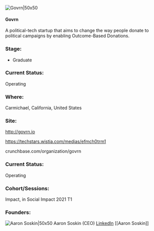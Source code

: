 

![Govrn|50x50](https://apimg.techstars.com/connect/images/image_files/606ec3b6c97c0a0007f125fb/original/G_Logo_-_Govrn_Color_500.png)

#### Govrn
A political-tech startup that aims to change the way people donate to political campaigns by enabling Outcome-Based Donations.

### Stage: 
 - Graduate 

### Current Status: 
Operating

### Where:
Carmichael, California, United States

### Site:
http://govrn.io

https://techstars.wistia.com/medias/efmch0trm1

crunchbase.com/organization/govrn

### Current Status: 
Operating

### Cohort/Sessions: 
Impact, in Social Impact 2021 T1

### Founders: 

![Aaron Soskin|50x50](https://apimg.techstars.com/connect/images/image_files/5ffeae574f43e80008000044/original/AaronSoskin_Govrn.jpg) Aaron Soskin (CEO) [LinkedIn](https://linkedin.com/in/aaron-soskin-3b342965) [[Aaron Soskin]]



